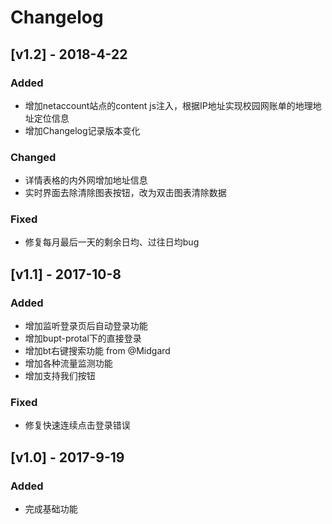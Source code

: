 # Changelog

## [v1.2] - 2018-4-22
### Added
- 增加netaccount站点的content js注入，根据IP地址实现校园网账单的地理地址定位信息
- 增加Changelog记录版本变化
### Changed
- 详情表格的内外网增加地址信息
- 实时界面去除清除图表按钮，改为双击图表清除数据
### Fixed
- 修复每月最后一天的剩余日均、过往日均bug

## [v1.1] - 2017-10-8
### Added
- 增加监听登录页后自动登录功能
- 增加bupt-protal下的直接登录
- 增加bt右键搜索功能 from @Midgard
- 增加各种流量监测功能
- 增加支持我们按钮
### Fixed
- 修复快速连续点击登录错误

## [v1.0] - 2017-9-19
### Added
- 完成基础功能